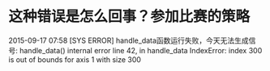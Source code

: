 # 这种错误是怎么回事？参加比赛的策略

2015-09-17 07:58 [SYS ERROR] handle_data函数运行失败，今天无法生成信号: handle_data() internal error line 42, in handle_data IndexError: index 300 is out of bounds for axis 1 with size 300